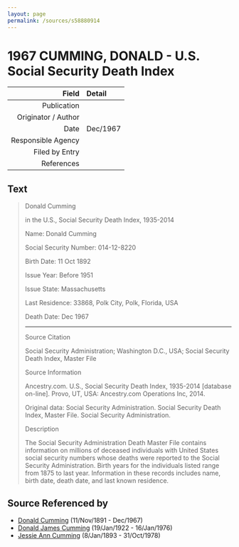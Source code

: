 ```yaml
---
layout: page
permalink: /sources/s58880914
---
```


# 1967 CUMMING, DONALD - U.S. Social Security Death Index

Field | Detail
---:|:---
Publication | 
Originator / Author | 
Date | Dec/1967
Responsible Agency | 
Filed by Entry | 
References | 

## Text

> Donald Cumming
>
>  in the U.S., Social Security Death Index, 1935-2014
>
> Name: Donald Cumming
>
> Social Security Number: 014-12-8220
>
> Birth Date: 11 Oct 1892
>
> Issue Year: Before 1951
>
> Issue State: Massachusetts
>
> Last Residence: 33868, Polk City, Polk, Florida, USA
>
> Death Date: Dec 1967
>
> ---
>
> Source Citation
>
> Social Security Administration; Washington D.C., USA; Social Security Death Index, Master File
>
> Source Information
>
> Ancestry.com. U.S., Social Security Death Index, 1935-2014 [database on-line]. Provo, UT, USA: Ancestry.com Operations Inc, 2014.
>
> Original data: Social Security Administration. Social Security Death Index, Master File. Social Security Administration.
>
> Description
>
> The Social Security Administration Death Master File contains information on millions of deceased individuals with United States social security numbers whose deaths were reported to the Social Security Administration. Birth years for the individuals listed range from 1875 to last year. Information in these records includes name, birth date, death date, and last known residence.
>

## Source Referenced by

* [Donald Cumming](../people/@11846578@-donald-cumming-b1891-11-11-d1967-12.md) (11/Nov/1891 - Dec/1967)
* [Donald James Cumming](../people/@42110198@-donald-james-cumming-b1922-1-19-d1976-1-16.md) (19/Jan/1922 - 16/Jan/1976)
* [Jessie Ann Cumming](../people/@66222886@-jessie-ann-cumming-b1893-1-8-d1978-10-31.md) (8/Jan/1893 - 31/Oct/1978)
